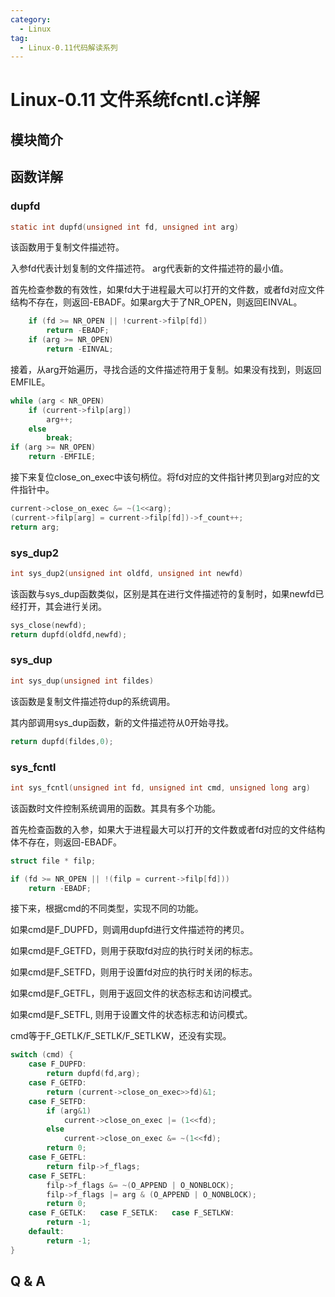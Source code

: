 ```yaml
---
category:
  - Linux
tag:
  - Linux-0.11代码解读系列
---
```


# Linux-0.11 文件系统fcntl.c详解

## 模块简介

## 函数详解

### dupfd
```c
static int dupfd(unsigned int fd, unsigned int arg)
```
该函数用于复制文件描述符。

入参fd代表计划复制的文件描述符。 arg代表新的文件描述符的最小值。

首先检查参数的有效性，如果fd大于进程最大可以打开的文件数，或者fd对应文件结构不存在，则返回-EBADF。如果arg大于了NR_OPEN，则返回EINVAL。
```c
	if (fd >= NR_OPEN || !current->filp[fd])
		return -EBADF;
	if (arg >= NR_OPEN)
		return -EINVAL;
```

接着，从arg开始遍历，寻找合适的文件描述符用于复制。如果没有找到，则返回EMFILE。
```c
while (arg < NR_OPEN)
    if (current->filp[arg])
        arg++;
    else
        break;
if (arg >= NR_OPEN)
    return -EMFILE;
```

接下来复位close_on_exec中该句柄位。将fd对应的文件指针拷贝到arg对应的文件指针中。
```c
current->close_on_exec &= ~(1<<arg);
(current->filp[arg] = current->filp[fd])->f_count++;
return arg;
```

### sys_dup2
```c
int sys_dup2(unsigned int oldfd, unsigned int newfd)
```
该函数与sys_dup函数类似，区别是其在进行文件描述符的复制时，如果newfd已经打开，其会进行关闭。

```c
sys_close(newfd);
return dupfd(oldfd,newfd);
```

### sys_dup
```c
int sys_dup(unsigned int fildes)
```
该函数是复制文件描述符dup的系统调用。

其内部调用sys_dup函数，新的文件描述符从0开始寻找。

```c
return dupfd(fildes,0);
```

### sys_fcntl
```c
int sys_fcntl(unsigned int fd, unsigned int cmd, unsigned long arg)
```
该函数时文件控制系统调用的函数。其具有多个功能。

首先检查函数的入参，如果大于进程最大可以打开的文件数或者fd对应的文件结构体不存在，则返回-EBADF。
```c
struct file * filp;

if (fd >= NR_OPEN || !(filp = current->filp[fd]))
    return -EBADF;
```

接下来，根据cmd的不同类型，实现不同的功能。

如果cmd是F_DUPFD，则调用dupfd进行文件描述符的拷贝。

如果cmd是F_GETFD，则用于获取fd对应的执行时关闭的标志。

如果cmd是F_SETFD，则用于设置fd对应的执行时关闭的标志。

如果cmd是F_GETFL，则用于返回文件的状态标志和访问模式。

如果cmd是F_SETFL, 则用于设置文件的状态标志和访问模式。

cmd等于F_GETLK/F_SETLK/F_SETLKW，还没有实现。
```c
switch (cmd) {
    case F_DUPFD:
        return dupfd(fd,arg);
    case F_GETFD:
        return (current->close_on_exec>>fd)&1;
    case F_SETFD:
        if (arg&1)
            current->close_on_exec |= (1<<fd);
        else
            current->close_on_exec &= ~(1<<fd);
        return 0;
    case F_GETFL:
        return filp->f_flags;
    case F_SETFL:
        filp->f_flags &= ~(O_APPEND | O_NONBLOCK);
        filp->f_flags |= arg & (O_APPEND | O_NONBLOCK);
        return 0;
    case F_GETLK:	case F_SETLK:	case F_SETLKW:
        return -1;
    default:
        return -1;
}
```

## Q & A